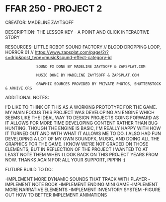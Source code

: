 # FFAR 250 - PROJECT 2

CREATOR:          MADELINE ZAYTSOFF

DESCRIPTION:      THE LESSOR KEY - A POINT AND CLICK INTERACTIVE STORY

RESOURCES:        LITTLE ROBOT SOUND FACTORY // BLOOD DROPPING LOOP, HORROR 01 // https://www.zapsplat.com/page/2/?s=drip&post_type=music&sound-effect-category-id

                  SOUND FX DONE BY MADELINE ZAYTSOFF & ZAPSPLAT.COM

                  MUSIC DONE BY MADELINE ZAYTSOFF & ZAPSPLAT.COM

                  GRAPHIC SOURCES PROVIDED BY PRIVATE PHOTOS, SHUTTERSTOCK & ARHIVE.ORG

ADDITIONAL NOTES:

I'D LIKE TO THINK OF THIS AS A WORKING PROTOTYPE FOR THE GAME. MY MAIN FOCUS THIS PROJECT WAS DEVELOPING AN ENGINE WHICH SEEMS LIKE THE IDEAL WAY TO DESIGN PROJECTS GOING FORWARD AS IT ALLOWS FOR MORE TIME DEVELOPING CONTENT RATHER THAN BUG HUNTING. THOUGH THE ENGINE IS BASIC, I'M REALLY HAPPY WITH HOW IT TURNED OUT AND WITH WHAT IT ALLOWS ME TO DO. I ALSO HAD FUN DEVELOPING A LOT OF MY OWN SOUNDFX, MUSIC, AND DOING ALL THE GRAPHICS FOR THE GAME. I KNOW WE'RE NOT GRADED ON THOSE ELEMENTS, BUT IN REFLECTION OF THE PROJECT I WANTED TO AT LEAST NOTE THEM WHEN I LOOK BACK ON THIS PROJECT YEARS FROM NOW. THANKS AGAIN FOR ALL YOUR SUPPORT, PIPPIN :)

FUTURE BUILD TO DO:

-IMPLEMENT MORE DYNAMIC SOUNDS THAT TRACK WITH PLAYER
-IMPLEMENT NOTE BOOK
-IMPLEMENT ENDING MINI GAME
-IMPLEMENT MORE NARRATIVE ELEMENTS
-IMPLEMENT INVENTORY SYSTEM
-FIGURE OUT HOW TO BETTER IMPLEMENT ANIMATIONS
